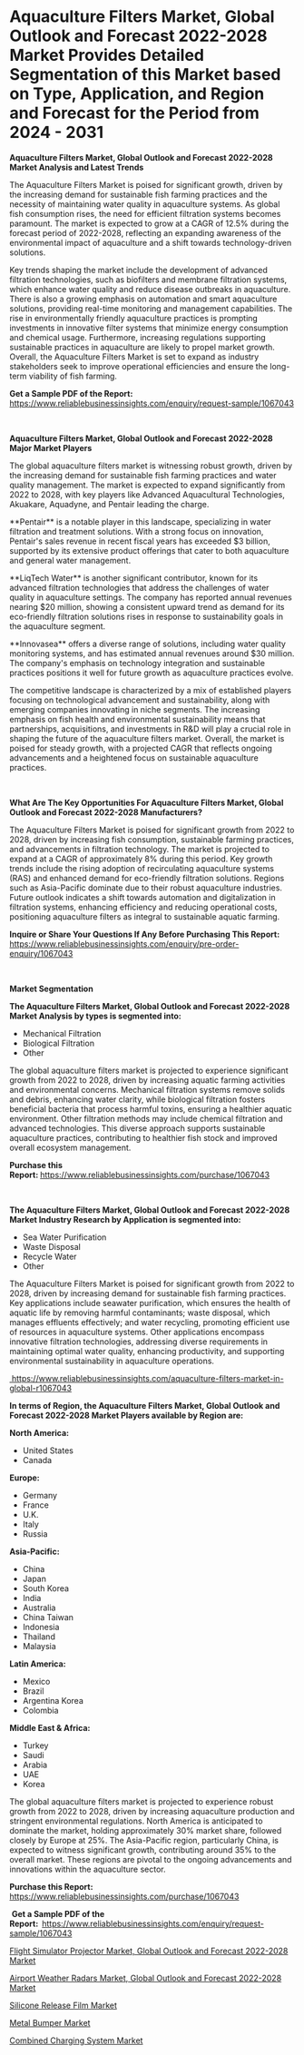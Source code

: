 <p><h1>Aquaculture Filters Market, Global Outlook and Forecast 2022-2028 Market Provides Detailed Segmentation of this Market based on Type, Application, and Region and Forecast for the Period from 2024 - 2031</h1></p><p><strong>Aquaculture Filters Market, Global Outlook and Forecast 2022-2028 Market Analysis and Latest Trends</strong></p>
<p><p>The Aquaculture Filters Market is poised for significant growth, driven by the increasing demand for sustainable fish farming practices and the necessity of maintaining water quality in aquaculture systems. As global fish consumption rises, the need for efficient filtration systems becomes paramount. The market is expected to grow at a CAGR of 12.5% during the forecast period of 2022-2028, reflecting an expanding awareness of the environmental impact of aquaculture and a shift towards technology-driven solutions.</p><p>Key trends shaping the market include the development of advanced filtration technologies, such as biofilters and membrane filtration systems, which enhance water quality and reduce disease outbreaks in aquaculture. There is also a growing emphasis on automation and smart aquaculture solutions, providing real-time monitoring and management capabilities. The rise in environmentally friendly aquaculture practices is prompting investments in innovative filter systems that minimize energy consumption and chemical usage. Furthermore, increasing regulations supporting sustainable practices in aquaculture are likely to propel market growth. Overall, the Aquaculture Filters Market is set to expand as industry stakeholders seek to improve operational efficiencies and ensure the long-term viability of fish farming.</p></p>
<p><strong>Get a Sample PDF of the Report:&nbsp;</strong> <a href="https://www.reliablebusinessinsights.com/enquiry/request-sample/1067043">https://www.reliablebusinessinsights.com/enquiry/request-sample/1067043</a></p>
<p>&nbsp;</p>
<p><strong>Aquaculture Filters Market, Global Outlook and Forecast 2022-2028 Major Market Players</strong></p>
<p><p>The global aquaculture filters market is witnessing robust growth, driven by the increasing demand for sustainable fish farming practices and water quality management. The market is expected to expand significantly from 2022 to 2028, with key players like Advanced Aquacultural Technologies, Akuakare, Aquadyne, and Pentair leading the charge.</p><p>**Pentair** is a notable player in this landscape, specializing in water filtration and treatment solutions. With a strong focus on innovation, Pentair's sales revenue in recent fiscal years has exceeded $3 billion, supported by its extensive product offerings that cater to both aquaculture and general water management.</p><p>**LiqTech Water** is another significant contributor, known for its advanced filtration technologies that address the challenges of water quality in aquaculture settings. The company has reported annual revenues nearing $20 million, showing a consistent upward trend as demand for its eco-friendly filtration solutions rises in response to sustainability goals in the aquaculture segment.</p><p>**Innovasea** offers a diverse range of solutions, including water quality monitoring systems, and has estimated annual revenues around $30 million. The company's emphasis on technology integration and sustainable practices positions it well for future growth as aquaculture practices evolve.</p><p>The competitive landscape is characterized by a mix of established players focusing on technological advancement and sustainability, along with emerging companies innovating in niche segments. The increasing emphasis on fish health and environmental sustainability means that partnerships, acquisitions, and investments in R&D will play a crucial role in shaping the future of the aquaculture filters market. Overall, the market is poised for steady growth, with a projected CAGR that reflects ongoing advancements and a heightened focus on sustainable aquaculture practices.</p></p>
<p>&nbsp;</p>
<p><strong>What Are The Key Opportunities For Aquaculture Filters Market, Global Outlook and Forecast 2022-2028 Manufacturers?</strong></p>
<p><p>The Aquaculture Filters Market is poised for significant growth from 2022 to 2028, driven by increasing fish consumption, sustainable farming practices, and advancements in filtration technology. The market is projected to expand at a CAGR of approximately 8% during this period. Key growth trends include the rising adoption of recirculating aquaculture systems (RAS) and enhanced demand for eco-friendly filtration solutions. Regions such as Asia-Pacific dominate due to their robust aquaculture industries. Future outlook indicates a shift towards automation and digitalization in filtration systems, enhancing efficiency and reducing operational costs, positioning aquaculture filters as integral to sustainable aquatic farming.</p></p>
<p><strong>Inquire or Share Your Questions If Any Before Purchasing This Report:</strong> <a href="https://www.reliablebusinessinsights.com/enquiry/pre-order-enquiry/1067043">https://www.reliablebusinessinsights.com/enquiry/pre-order-enquiry/1067043</a></p>
<p>&nbsp;</p>
<p><strong>Market Segmentation</strong></p>
<p><strong>The Aquaculture Filters Market, Global Outlook and Forecast 2022-2028 Market Analysis by types is segmented into:</strong></p>
<p><ul><li>Mechanical Filtration</li><li>Biological Filtration</li><li>Other</li></ul></p>
<p><p>The global aquaculture filters market is projected to experience significant growth from 2022 to 2028, driven by increasing aquatic farming activities and environmental concerns. Mechanical filtration systems remove solids and debris, enhancing water clarity, while biological filtration fosters beneficial bacteria that process harmful toxins, ensuring a healthier aquatic environment. Other filtration methods may include chemical filtration and advanced technologies. This diverse approach supports sustainable aquaculture practices, contributing to healthier fish stock and improved overall ecosystem management.</p></p>
<p><strong>Purchase this Report:&nbsp;</strong><a href="https://www.reliablebusinessinsights.com/purchase/1067043">https://www.reliablebusinessinsights.com/purchase/1067043</a></p>
<p>&nbsp;</p>
<p><strong>The Aquaculture Filters Market, Global Outlook and Forecast 2022-2028 Market Industry Research by Application is segmented into:</strong></p>
<p><ul><li>Sea Water Purification</li><li>Waste Disposal</li><li>Recycle Water</li><li>Other</li></ul></p>
<p><p>The Aquaculture Filters Market is poised for significant growth from 2022 to 2028, driven by increasing demand for sustainable fish farming practices. Key applications include seawater purification, which ensures the health of aquatic life by removing harmful contaminants; waste disposal, which manages effluents effectively; and water recycling, promoting efficient use of resources in aquaculture systems. Other applications encompass innovative filtration technologies, addressing diverse requirements in maintaining optimal water quality, enhancing productivity, and supporting environmental sustainability in aquaculture operations.</p></p>
<p><a href="https://www.reliablebusinessinsights.com/aquaculture-filters-market-in-global-r1067043">&nbsp;https://www.reliablebusinessinsights.com/aquaculture-filters-market-in-global-r1067043</a></p>
<p><strong>In terms of Region, the Aquaculture Filters Market, Global Outlook and Forecast 2022-2028 Market Players available by Region are:</strong></p>
<p>
    <p> <strong> North America: </strong>
        <ul>
            <li>United States</li>
            <li>Canada</li>
        </ul>
        </p> 
    <p> <strong> Europe: </strong>
        <ul>
            <li>Germany</li>
            <li>France</li>
            <li>U.K.</li>
            <li>Italy</li>
            <li>Russia</li>
        </ul>
        </p> 
    <p> <strong> Asia-Pacific: </strong>
        <ul>
            <li>China</li>
            <li>Japan</li>
            <li>South Korea</li>
            <li>India</li>
            <li>Australia</li>
            <li>China Taiwan</li>
            <li>Indonesia</li>
            <li>Thailand</li>
            <li>Malaysia</li>
        </ul>
        </p> 
    <p> <strong> Latin America: </strong>
        <ul>
            <li>Mexico</li>
            <li>Brazil</li>
            <li>Argentina Korea</li>
            <li>Colombia</li>
        </ul>
        </p> 
    <p> <strong> Middle East & Africa: </strong>
        <ul>
            <li>Turkey</li>
            <li>Saudi</li>
            <li>Arabia</li>
            <li>UAE</li>
            <li>Korea</li>
        </ul>
    </p>
    </p>
<p><p>The global aquaculture filters market is projected to experience robust growth from 2022 to 2028, driven by increasing aquaculture production and stringent environmental regulations. North America is anticipated to dominate the market, holding approximately 30% market share, followed closely by Europe at 25%. The Asia-Pacific region, particularly China, is expected to witness significant growth, contributing around 35% to the overall market. These regions are pivotal to the ongoing advancements and innovations within the aquaculture sector.</p></p>
<p><strong>Purchase this Report: </strong><a href="https://www.reliablebusinessinsights.com/purchase/1067043">https://www.reliablebusinessinsights.com/purchase/1067043</a></p>
<p>&nbsp;<strong>Get a Sample PDF of the Report:&nbsp;&nbsp;</strong><a href="https://www.reliablebusinessinsights.com/enquiry/request-sample/1067043">https://www.reliablebusinessinsights.com/enquiry/request-sample/1067043</a></p>
<p><strong></strong></p>
<p><p><a href="https://github.com/SamiaChowdhury801/Market-Research-Report-List-1/blob/main/flight-simulator-projector-market-global-outlook-and-forecast-2022-2028-market.md">Flight Simulator Projector Market, Global Outlook and Forecast 2022-2028 Market</a></p><p><a href="https://github.com/LilianFaulkner65/Market-Research-Report-List-1/blob/main/airport-weather-radars-market-global-outlook-and-forecast-2022-2028-market.md">Airport Weather Radars Market, Global Outlook and Forecast 2022-2028 Market</a></p><p><a href="https://issuu.com/reportprime-2/docs/silicone-release-film-market-size-2_0b58a5ed29ee7b">Silicone Release Film Market</a></p><p><a href="https://www.linkedin.com/pulse/global-metal-bumper-industry-analysis-report-market-size-share-b709e?trackingId=GDTB%2B5hwSqSg4SOW3uvMNQ%3D%3D">Metal Bumper Market</a></p><p><a href="https://www.linkedin.com/pulse/global-combined-charging-system-market-exploring-share-trends-4qtte?trackingId=3Hf9CJ1%2FSq6mQbkxQp0Jcw%3D%3D">Combined Charging System Market</a></p></p>